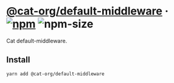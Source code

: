 # [@cat-org/default-middleware][website] · <!-- badges.start -->[![npm][npm-image]][npm-link] ![npm-size][npm-size-image]

[npm-image]: https://img.shields.io/npm/v/@cat-org/default-middleware.svg
[npm-link]: https://www.npmjs.com/package/@cat-org/default-middleware
[npm-size-image]: https://img.shields.io/bundlephobia/minzip/@cat-org/default-middleware.svg

<!-- badges.end -->

[website]: https://cat-org.github.io/core/default-middleware

Cat default-middleware.

## Install

```sh
yarn add @cat-org/default-middleware
```
